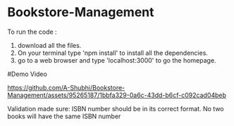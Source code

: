 # Bookstore-Management

To run the code : 
1. download all the files.
2.  On your terminal type 'npm install' to install all the dependencies.
3.  go to a web browser and type 'localhost:3000' to go the homepage. 

#Demo Video


https://github.com/A-Shubhi/Bookstore-Management/assets/95265187/1bbfa329-0a6c-43dd-b6cf-c092cad04beb



Validation made sure:
ISBN number should be in its correct format.
No two books will have the same ISBN number

